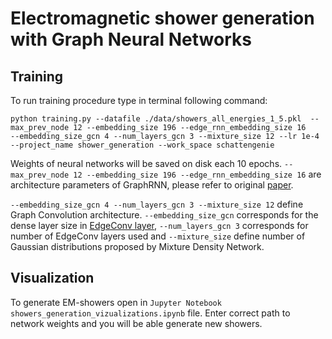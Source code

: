 # Electromagnetic shower generation with Graph Neural Networks

## Training
 
 To run training procedure type in terminal following command:

```
python training.py --datafile ./data/showers_all_energies_1_5.pkl  --max_prev_node 12 --embedding_size 196 --edge_rnn_embedding_size 16 
--embedding_size_gcn 4 --num_layers_gcn 3 --mixture_size 12 --lr 1e-4
--project_name shower_generation --work_space schattengenie
```

Weights of neural networks will be saved on disk each 10 epochs. 
`--max_prev_node 12 --embedding_size 196 --edge_rnn_embedding_size 16` are architecture parameters of GraphRNN, please refer to original [paper](https://arxiv.org/abs/1802.08773).

`--embedding_size_gcn 4 --num_layers_gcn 3 --mixture_size 12` define Graph Convolution architecture. 
`--embedding_size_gcn` corresponds for the dense layer size in [EdgeConv layer](https://arxiv.org/abs/1801.07829), `--num_layers_gcn 3` corresponds for number of EdgeConv layers used and `--mixture_size` define number of Gaussian distributions proposed by Mixture Density Network.

## Visualization

To generate EM-showers open in `Jupyter Notebook` `showers_generation_vizualizations.ipynb` file. Enter correct path to network weights and you will be able generate new showers.
